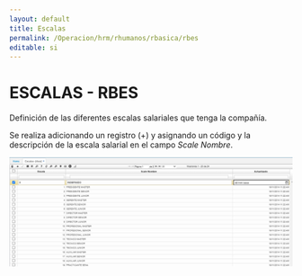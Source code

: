 ```yaml
---
layout: default
title: Escalas
permalink: /Operacion/hrm/rhumanos/rbasica/rbes
editable: si
---
```


# ESCALAS - RBES  

Definición de las diferentes escalas salariales que tenga la compañía.  

Se realiza adicionando un registro (+) y asignando un código y la descripción de la escala salarial en el campo _Scale Nombre_.  

![](rbes.png)
